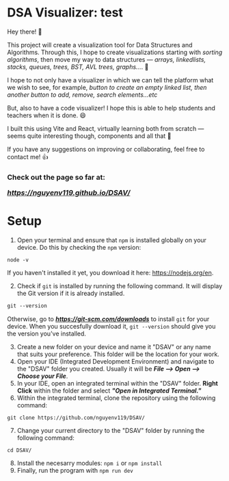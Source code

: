 # DSA Visualizer:  test

Hey there! 🧋

This project will create a visualization tool for Data Structures and Algorithms. Through this, I hope to create visualizations starting with <i>sorting algorithms</i>, then move my way to data structures — <i>arrays, linkedlists, stacks, queues, trees, BST, AVL trees, graphs...</i>. 🌲

I hope to not only have a visualizer in which we can tell the platform what we wish to see, for example, <i>button to create an empty linked list, then another button to add, remove, search elements...etc</i>

But, also to have a code visualizer! I hope this is able to help students and teachers when it is done. 😄

I built this using Vite and React, virtually learning both from scratch — seems quite interesting though, components and all that 👀

If you have any suggestions on improving or collaborating, feel free to contact me! 👍

<h3>Check out the page so far at: 

<i><strong>https://nguyenv119.github.io/DSAV/</strong></i></h3>

# Setup
1. Open your terminal and ensure that `npm` is installed globally on your device. Do this by checking the `npm` version:
```
node -v
```
If you haven't installed it yet, you download it here: https://nodejs.org/en.

2. Check if `git` is installed by running the following command. It will display the Git version if it is already installed. 
```md
git --version
```
Otherwise, go to <i><strong>https://git-scm.com/downloads</strong></i> to install ```git``` for your device. When you succesfully download it, ```git --version``` should give you the version you've installed.


3. Create a new folder on your device and name it "DSAV" or any name that suits your preference. This folder will be the location for your work.
4. Open your IDE (Integrated Development Environment) and navigate to the "DSAV" folder you created. Usually it will be <i><strong>File —> Open —> Choose your File</strong></i>.
5. In your IDE, open an integrated terminal within the "DSAV" folder. <strong>Right Click</strong> within the folder and select <strong><i>"Open in Integrated Terminal."</i></strong>
6. Within the integrated terminal, clone the repository using the following command:
```
git clone https://github.com/nguyenv119/DSAV/
```
7. Change your current directory to the "DSAV" folder by running the following command:
```
cd DSAV/
```
8. Install the necesarry modules:
```npm i``` or ```npm install```
9. Finally, run the program with ```npm run dev```



